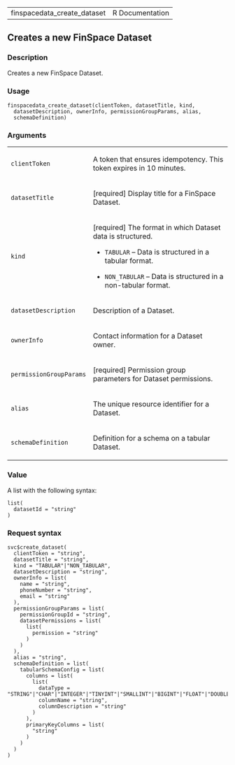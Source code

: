 <table style="width: 100%;">
<tbody>
<tr class="odd">
<td>finspacedata_create_dataset</td>
<td style="text-align: right;">R Documentation</td>
</tr>
</tbody>
</table>

## Creates a new FinSpace Dataset

### Description

Creates a new FinSpace Dataset.

### Usage

    finspacedata_create_dataset(clientToken, datasetTitle, kind,
      datasetDescription, ownerInfo, permissionGroupParams, alias,
      schemaDefinition)

### Arguments

<table>
<colgroup>
<col style="width: 35%" />
<col style="width: 65%" />
</colgroup>
<tbody>
<tr class="odd">
<td><code
id="finspacedata_create_dataset_:_clientToken">clientToken</code></td>
<td><p>A token that ensures idempotency. This token expires in 10
minutes.</p></td>
</tr>
<tr class="even">
<td><code
id="finspacedata_create_dataset_:_datasetTitle">datasetTitle</code></td>
<td><p>[required] Display title for a FinSpace Dataset.</p></td>
</tr>
<tr class="odd">
<td><code id="finspacedata_create_dataset_:_kind">kind</code></td>
<td><p>[required] The format in which Dataset data is structured.</p>
<ul>
<li><p><code>TABULAR</code> – Data is structured in a tabular
format.</p></li>
<li><p><code>NON_TABULAR</code> – Data is structured in a non-tabular
format.</p></li>
</ul></td>
</tr>
<tr class="even">
<td><code
id="finspacedata_create_dataset_:_datasetDescription">datasetDescription</code></td>
<td><p>Description of a Dataset.</p></td>
</tr>
<tr class="odd">
<td><code
id="finspacedata_create_dataset_:_ownerInfo">ownerInfo</code></td>
<td><p>Contact information for a Dataset owner.</p></td>
</tr>
<tr class="even">
<td><code
id="finspacedata_create_dataset_:_permissionGroupParams">permissionGroupParams</code></td>
<td><p>[required] Permission group parameters for Dataset
permissions.</p></td>
</tr>
<tr class="odd">
<td><code id="finspacedata_create_dataset_:_alias">alias</code></td>
<td><p>The unique resource identifier for a Dataset.</p></td>
</tr>
<tr class="even">
<td><code
id="finspacedata_create_dataset_:_schemaDefinition">schemaDefinition</code></td>
<td><p>Definition for a schema on a tabular Dataset.</p></td>
</tr>
</tbody>
</table>

### Value

A list with the following syntax:

    list(
      datasetId = "string"
    )

### Request syntax

    svc$create_dataset(
      clientToken = "string",
      datasetTitle = "string",
      kind = "TABULAR"|"NON_TABULAR",
      datasetDescription = "string",
      ownerInfo = list(
        name = "string",
        phoneNumber = "string",
        email = "string"
      ),
      permissionGroupParams = list(
        permissionGroupId = "string",
        datasetPermissions = list(
          list(
            permission = "string"
          )
        )
      ),
      alias = "string",
      schemaDefinition = list(
        tabularSchemaConfig = list(
          columns = list(
            list(
              dataType = "STRING"|"CHAR"|"INTEGER"|"TINYINT"|"SMALLINT"|"BIGINT"|"FLOAT"|"DOUBLE"|"DATE"|"DATETIME"|"BOOLEAN"|"BINARY",
              columnName = "string",
              columnDescription = "string"
            )
          ),
          primaryKeyColumns = list(
            "string"
          )
        )
      )
    )
